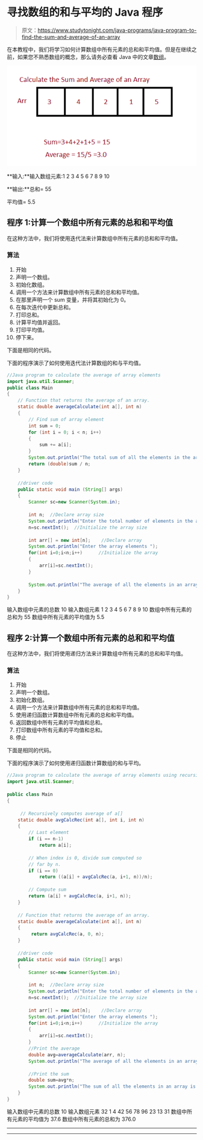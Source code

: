 # 寻找数组的和与平均的 Java 程序

> 原文：<https://www.studytonight.com/java-programs/java-program-to-find-the-sum-and-average-of-an-array>

在本教程中，我们将学习如何计算数组中所有元素的总和和平均值。但是在继续之前，如果您不熟悉数组的概念，那么请务必查看 Java 中的文章[数组](https://www.studytonight.com/java/array.php)。

![](img/34316ce1ccf259a7175c759edebebc3f.png)

**输入:**输入数组元素:1 2 3 4 5 6 7 8 9 10

**输出:**总和= 55

平均值= 5.5

## 程序 1:计算一个数组中所有元素的总和和平均值

在这种方法中，我们将使用迭代法来计算数组中所有元素的总和和平均值。

### 算法

1.  开始
2.  声明一个数组。
3.  初始化数组。
4.  调用一个方法来计算数组中所有元素的总和和平均值。
5.  在那里声明一个 sum 变量，并将其初始化为 0。
6.  在每次迭代中更新总和。
7.  打印总和。
8.  计算平均值并返回。
9.  打印平均值。
10.  停下来。

下面是相同的代码。

下面的程序演示了如何使用迭代法计算数组的和与平均值。

```java
//Java program to calculate the average of array elements
import java.util.Scanner;
public class Main 
{
    // Function that returns the average of an array.
    static double averageCalculate(int a[], int n)
    {
        // Find sum of array element
        int sum = 0;
        for (int i = 0; i < n; i++)
        {
            sum += a[i];
        }
        System.out.println("The total sum of all the elements in the array is "+sum);
        return (double)sum / n;
    }

    //driver code
    public static void main (String[] args)
    {
        Scanner sc=new Scanner(System.in);

        int n;  //Declare array size
        System.out.println("Enter the total number of elements in the array ");
        n=sc.nextInt();  //Initialize the array size

        int arr[] = new int[n];    //Declare array
        System.out.println("Enter the array elements ");
        for(int i=0;i<n;i++)      //Initialize the array
        {
            arr[i]=sc.nextInt();
        }

        System.out.println("The average of all the elements in an array is "+averageCalculate(arr, n));
    }
} 
```

输入数组中元素的总数 10
输入数组元素 1 2 3 4 5 6 7 8 9 10
数组中所有元素的总和为 55
数组中所有元素的平均值为 5.5

## 程序 2:计算一个数组中所有元素的总和和平均值

在这种方法中，我们将使用递归方法来计算数组中所有元素的总和和平均值。

### 算法

1.  开始
2.  声明一个数组。
3.  初始化数组。
4.  调用一个方法来计算数组中所有元素的总和和平均值。
5.  使用递归函数计算数组中所有元素的总和和平均值。
6.  返回数组中所有元素的平均值和总和。
7.  打印数组中所有元素的平均值和总和。
8.  停止

下面是相同的代码。

下面的程序演示了如何使用递归函数计算数组的和与平均。

```java
//Java program to calculate the average of array elements using recursive function
import java.util.Scanner;

public class Main 
{

     // Recursively computes average of a[]
    static double avgCalcRec(int a[], int i, int n)
    {
        // Last element
        if (i == n-1)
            return a[i];

        // When index is 0, divide sum computed so
        // far by n.
        if (i == 0)
            return ((a[i] + avgCalcRec(a, i+1, n))/n);

        // Compute sum
        return (a[i] + avgCalcRec(a, i+1, n));
    }

    // Function that returns the average of an array.
    static double averageCalculate(int a[], int n)
    {
         return avgCalcRec(a, 0, n);
    }

    //driver code
    public static void main (String[] args)
    {
        Scanner sc=new Scanner(System.in);

        int n;  //Declare array size
        System.out.println("Enter the total number of elements in the array ");
        n=sc.nextInt();  //Initialize the array size

        int arr[] = new int[n];    //Declare array
        System.out.println("Enter the array elements ");
        for(int i=0;i<n;i++)      //Initialize the array
        {
            arr[i]=sc.nextInt();
        }
        //Print the average
        double avg=averageCalculate(arr, n);     
        System.out.println("The average of all the elements in an array is "+avg);

        //Print the sum
        double sum=avg*n;
        System.out.println("The sum of all the elements in an array is "+sum);
    }
} 
```

输入数组中元素的总数 10
输入数组元素 32 1 4 42 56 78 96 23 13 31
数组中所有元素的平均值为 37.6
数组中所有元素的总和为 376.0

* * *

* * *